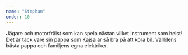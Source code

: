 ```yaml
---
name: "Stephan"
order: 10
---
```

Jägare och motorfrälst som kan spela nästan vilket instrument som helst! Det är tack vare sin pappa som Kajsa är så bra på att köra bil. Världens bästa pappa och familjens egna elektriker.
